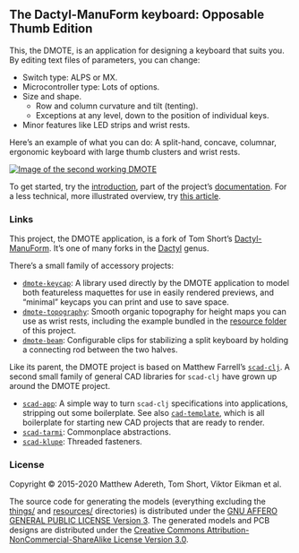## The Dactyl-ManuForm keyboard: Opposable Thumb Edition

This, the DMOTE, is an application for designing a keyboard that suits you. By
editing text files of parameters, you can change:

- Switch type: ALPS or MX.
- Microcontroller type: Lots of options.
- Size and shape.
    - Row and column curvature and tilt (tenting).
    - Exceptions at any level, down to the position of individual keys.
- Minor features like LED strips and wrist rests.

Here’s an example of what you can do: A split-hand, concave, columnar,
ergonomic keyboard with large thumb clusters and wrist rests.

[![Image of the second working DMOTE](http://viktor.eikman.se/image/dmote-2-top-down-view/display)](https://viktor.eikman.se/gallery/the-dmote/)

To get started, try the [introduction](doc/intro.md), part of the project’s
[documentation](doc/). For a less technical, more illustrated overview, try
[this article](http://viktor.eikman.se/article/the-dmote/).

### Links

This project, the DMOTE application, is a fork of Tom Short’s
[Dactyl-ManuForm](https://github.com/tshort/dactyl-keyboard). It’s one of many
forks in the [Dactyl](https://github.com/adereth/dactyl-keyboard) genus.

There’s a small family of accessory projects:

* [`dmote-keycap`](https://github.com/veikman/dmote-keycap):
  A library used directly by the DMOTE application to model both featureless
  maquettes for use in easily rendered previews, and “minimal” keycaps you can
  print and use to save space.
* [`dmote-topography`](https://github.com/veikman/dmote-topography):
  Smooth organic topography for height maps you can use as wrist rests,
  including the example bundled in the [resource folder](resources/heightmap)
  of this project.
* [`dmote-beam`](https://github.com/veikman/dmote-beam):
  Configurable clips for stabilizing a split keyboard by holding a
  connecting rod between the two halves.

Like its parent, the DMOTE project is based on Matthew Farrell’s
[`scad-clj`](https://github.com/farrellm/scad-clj). A second small family of
general CAD libraries for `scad-clj` have grown up around the DMOTE project.

* [`scad-app`](https://github.com/veikman/scad-app): A simple way to turn
  `scad-clj` specifications into applications, stripping out some boilerplate.
  See also [`cad-template`](https://github.com/veikman/cad-template), which is
  all boilerplate for starting new CAD projects that are ready to render.
* [`scad-tarmi`](https://github.com/veikman/scad-tarmi): Commonplace abstractions.
* [`scad-klupe`](https://github.com/veikman/scad-klupe): Threaded fasteners.

### License

Copyright © 2015-2020 Matthew Adereth, Tom Short, Viktor Eikman et al.

The source code for generating the models (everything excluding the
[things/](things/) and [resources/](resources/) directories) is distributed
under the [GNU AFFERO GENERAL PUBLIC LICENSE Version 3](LICENSE). The generated
models and PCB designs are distributed under the [Creative Commons
Attribution-NonCommercial-ShareAlike License Version 3.0](LICENSE-models).
